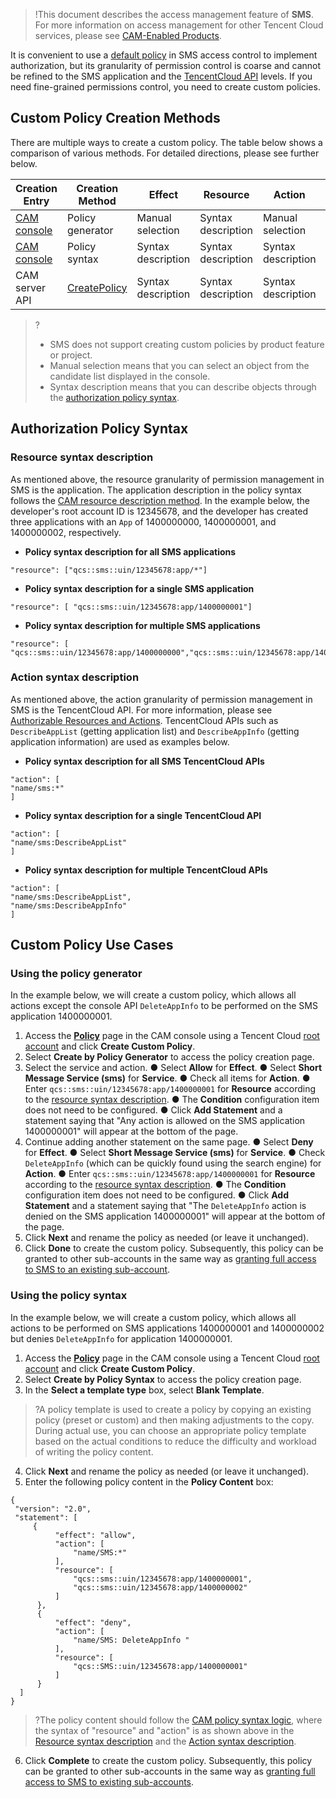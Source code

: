 >!This document describes the access management feature of **SMS**. For more information on access management for other Tencent Cloud services, please see [CAM-Enabled Products](https://intl.cloud.tencent.com/document/product/598/10588).

It is convenient to use a [default policy](https://intl.cloud.tencent.com/document/product/382/38455) in SMS access control to implement authorization, but its granularity of permission control is coarse and cannot be refined to the SMS application and the [TencentCloud API](https://intl.cloud.tencent.com/product/api) levels. If you need fine-grained permissions control, you need to create custom policies.

## Custom Policy Creation Methods
There are multiple ways to create a custom policy. The table below shows a comparison of various methods. For detailed directions, please see further below.

| Creation Entry | Creation Method | Effect | Resource | Action | Flexibility |
|--------------|---------------|-------------|----------------|--------------|------|
| [CAM console](https://console.cloud.tencent.com/cam/policy) | Policy generator | Manual selection | Syntax description | Manual selection | Medium |
| [CAM console](https://console.cloud.tencent.com/cam/policy) | Policy syntax | Syntax description | Syntax description | Syntax description | High |
| CAM server API | [CreatePolicy](https://intl.cloud.tencent.com/document/product/598/32248) | Syntax description | Syntax description | Syntax description | High |

>?
>- SMS does not support creating custom policies by product feature or project.
>- Manual selection means that you can select an object from the candidate list displayed in the console.
>- Syntax description means that you can describe objects through the [authorization policy syntax](#.E6.8E.88.E6.9D.83.E7.AD.96.E7.95.A5.E8.AF.AD.E6.B3.95).

## Authorization Policy Syntax
### Resource syntax description
As mentioned above, the resource granularity of permission management in SMS is the application. The application description in the policy syntax follows the [CAM resource description method](https://intl.cloud.tencent.com/document/product/598/10606). In the example below, the developer's root account ID is 12345678, and the developer has created three applications with an `App` of 1400000000, 1400000001, and 1400000002, respectively.
- **Policy syntax description for all SMS applications**
```
"resource": ["qcs::sms::uin/12345678:app/*"]
```
- **Policy syntax description for a single SMS application**
```
"resource": [ "qcs::sms::uin/12345678:app/1400000001"]
```
- **Policy syntax description for multiple SMS applications**
```
"resource": [ "qcs::sms::uin/12345678:app/1400000000","qcs::sms::uin/12345678:app/1400000001"]
```

### Action syntax description
As mentioned above, the action granularity of permission management in SMS is the TencentCloud API. For more information, please see [Authorizable Resources and Actions](https://intl.cloud.tencent.com/document/product/382/38454). TencentCloud APIs such as `DescribeAppList` (getting application list) and `DescribeAppInfo` (getting application information) are used as examples below.
- **Policy syntax description for all SMS TencentCloud APIs**
```
"action": [
"name/sms:*"
]
```
- **Policy syntax description for a single TencentCloud API**
```
"action": [
"name/sms:DescribeAppList"
]
```
- **Policy syntax description for multiple TencentCloud APIs**
```
"action": [
"name/sms:DescribeAppList",
"name/sms:DescribeAppInfo"
]
```

## Custom Policy Use Cases
### Using the policy generator
In the example below, we will create a custom policy, which allows all actions except the console API `DeleteAppInfo` to be performed on the SMS application 1400000001.
1. Access the **[Policy](https://console.cloud.tencent.com/cam/policy)** page in the CAM console using a Tencent Cloud [root account](https://intl.cloud.tencent.com/document/product/598/32633) and click **Create Custom Policy**.
2. Select **Create by Policy Generator** to access the policy creation page.
3. Select the service and action.
	● Select **Allow** for **Effect**.
	● Select **Short Message Service (sms)** for **Service**.
	● Check all items for **Action**.
	● Enter `qcs::sms::uin/12345678:app/1400000001` for **Resource** according to the [resource syntax description](#.E8.B5.84.E6.BA.90.E8.AF.AD.E6.B3.95.E6.8F.8F.E8.BF.B0).
	● The **Condition** configuration item does not need to be configured.
	● Click **Add Statement** and a statement saying that "Any action is allowed on the SMS application 1400000001" will appear at the bottom of the page.
4. Continue adding another statement on the same page.
	● Select **Deny** for **Effect**.
	● Select **Short Message Service (sms)** for **Service**.
	● Check `DeleteAppInfo` (which can be quickly found using the search engine) for **Action**.
	● Enter `qcs::sms::uin/12345678:app/1400000001` for **Resource** according to the [resource syntax description](#.E8.B5.84.E6.BA.90.E8.AF.AD.E6.B3.95.E6.8F.8F.E8.BF.B0).
	● The **Condition** configuration item does not need to be configured.
	● Click **Add Statement** and a statement saying that "The `DeleteAppInfo` action is denied on the SMS application 1400000001" will appear at the bottom of the page.
5. Click **Next** and rename the policy as needed (or leave it unchanged).
6. Click **Done** to create the custom policy.
Subsequently, this policy can be granted to other sub-accounts in the same way as [granting full access to SMS to an existing sub-account](https://intl.cloud.tencent.com/document/product/382/38455#.E5.B0.86-sms-.E5.85.A8.E8.AF.BB.E5.86.99.E8.AE.BF.E9.97.AE.E6.9D.83.E9.99.90.E6.8E.88.E4.BA.88.E5.B7.B2.E5.AD.98.E5.9C.A8.E7.9A.84.E5.AD.90.E8.B4.A6.E5.8F.B7).

### Using the policy syntax
In the example below, we will create a custom policy, which allows all actions to be performed on SMS applications 1400000001 and 1400000002 but denies `DeleteAppInfo` for application 1400000001.
1. Access the **[Policy](https://console.cloud.tencent.com/cam/policy)** page in the CAM console using a Tencent Cloud [root account](https://intl.cloud.tencent.com/document/product/598/32633) and click **Create Custom Policy**.
2. Select **Create by Policy Syntax** to access the policy creation page.
3. In the **Select a template type** box, select **Blank Template**.
>?A policy template is used to create a policy by copying an existing policy (preset or custom) and then making adjustments to the copy. During actual use, you can choose an appropriate policy template based on the actual conditions to reduce the difficulty and workload of writing the policy content.
4. Click **Next** and rename the policy as needed (or leave it unchanged).
5. Enter the following policy content in the **Policy Content** box:
```
{
 "version": "2.0",
 "statement": [
     {
          "effect": "allow",
          "action": [
              "name/SMS:*"
          ],
          "resource": [
              "qcs::sms::uin/12345678:app/1400000001",
              "qcs::sms::uin/12345678:app/1400000002"
          ]
      },
      {
          "effect": "deny",
          "action": [
              "name/SMS: DeleteAppInfo "
          ],
          "resource": [
              "qcs::SMS::uin/12345678:app/1400000001"
          ]
      }
  ]
}
```
>?The policy content should follow the [CAM policy syntax logic](https://intl.cloud.tencent.com/document/product/598/10603), where the syntax of "resource" and "action" is as shown above in the [Resource syntax description](#.E8.B5.84.E6.BA.90.E8.AF.AD.E6.B3.95.E6.8F.8F.E8.BF.B0) and the [Action syntax description](#.E6.93.8D.E4.BD.9C.E8.AF.AD.E6.B3.95.E6.8F.8F.E8.BF.B0).
6. Click **Complete** to create the custom policy.
Subsequently, this policy can be granted to other sub-accounts in the same way as [granting full access to SMS to existing sub-accounts](https://intl.cloud.tencent.com/document/product/382/38455#.E5.B0.86-sms-.E5.85.A8.E8.AF.BB.E5.86.99.E8.AE.BF.E9.97.AE.E6.9D.83.E9.99.90.E6.8E.88.E4.BA.88.E5.B7.B2.E5.AD.98.E5.9C.A8.E7.9A.84.E5.AD.90.E8.B4.A6.E5.8F.B7).

